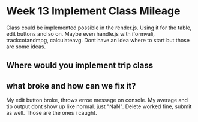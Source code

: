 # Week 13 Implement Class Mileage

Class could be implemented possible in the render.js. Using it for the table, edit buttons and so on. Maybe even handle.js with iformvali, trackcotandmpg, calculateavg. Dont have an idea where to start but those are some ideas.

## Where would you implement trip class

## what broke and how can we fix it?

My edit button broke, throws erroe message on console. My average and tip output dont show up like normal. just "NaN". Delete worked fine, submit as well. Those are the ones i caught. 